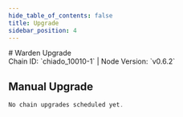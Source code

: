 ```yaml
---
hide_table_of_contents: false
title: Upgrade
sidebar_position: 4
---
```


<div className="h1-with-icon icon-warden">
# Warden Upgrade
</div>
<span className="sub-lines"> 
Chain ID: `chiado_10010-1` | Node Version: `v0.6.2`
</span>

## Manual Upgrade

```js
No chain upgrades scheduled yet.
```
